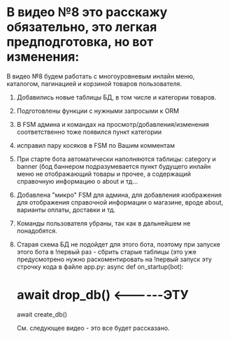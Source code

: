 # В видео №8 это расскажу обязательно, это легкая предподготовка, но вот изменения:
В видео №8 будем работать с многоуровневым инлайн меню, каталогом, пагинацией и корзиной товаров пользователя.

1) Добавились новые таблицы БД, в том числе и категории товаров.
2) Подготовлены функции с нужными запросыми к ORM
3) В FSM админа и командах на просмотр/добавления/изменения соответственно тоже появился пункт категории
4) исправил пару косяков в FSM по Вашим комментам
5) При старте бота автоматически наполняются таблицы: category и banner (бод баннером подразумевается пункт будущего инлайн меню не отображающий товары и прочее, а содержащий справочную информацию о about и тд...
6) Добавлена "микро" FSM для админа, для добавления изображения для отображения справочной информации о магазине, вроде about, варианты оплаты, доставки и тд.
7) Команды пользователя убраны, так как в дальнейшем не понадобятся.
8) Старая схема БД не подойдет для этого бота, поэтому при запуске этого бота в !первый раз - сбрить старые таблицы (это уже предусмотрено
  нужно раскоментировать на !первый запуск эту строчку кода в файле app.py:
  async def on_startup(bot):
    # await drop_db()   <------ЭТУ
    await create_db()

   См. следующее видео - это все будет рассказано.
